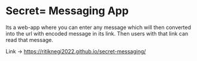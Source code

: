 # Secret= Messaging App
Its a web-app where you can enter any message which will then converted into the url with encoded message in its link.
Then users with that link can read that message.

Link -> https://ritiknegi2022.github.io/secret-messaging/

